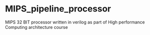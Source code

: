 # MIPS_pipeline_processor
MIPS 32 BIT processor written in verilog as part of High performance Computing architecture course
